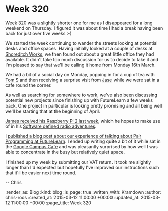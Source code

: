 Week 320
========

Week 320 was a slightly shorter one for me as I disappeared for a long weekend on Thursday. I figured it was about time I had a break having been back for just over five weeks :-)

We started the week continuing to wander the streets looking at potential desks and office spaces. Having initially looked at a couple of desks at [Shoreditch Works][], we then found out about a great little office they had available. It didn't take too much discussion for us to decide to take it and I'm pleased to say that we'll be calling it home from Monday 16th March.

We had a bit of a social day on Monday, popping in for a cup of tea with [Tom S][] and then receiving a surprise visit from [Jase][] while we were sat in a cafe round the corner.

As well as searching for somewhere to work, we've also been discussing potential new projects since finishing up with FutureLearn a few weeks back. One project in particular is looking pretty promising and all being well we'll be starting that at the beginning of April.

[James received his Raspberry Pi 2 last week][pi-2-tweet], which he hopes to make use of in his [Software defined radio adventures][sdr].

I [published a blog post about our experience of talking about Pair Programming at FutureLearn][pair-programming-post]. I ended up writing quite a bit of it while sat in the [Google Campus Cafe][] and was pleasantly surprised by how well I was able to concentrate in the busy but relatively quiet space.

I finished up my week by submitting our VAT return. It took me slightly longer than I'd expected but hopefully I've improved our instructions such that it'll be easier next time round.

-- Chris

[Google Campus Cafe]: https://www.campuslondon.com/
[Jase]: http://jasoncale.com/
[pair-programming-post]: /pair-programming-presentation-at-futurelearn
[pi-2-tweet]: https://twitter.com/floehopper/status/572800825371828224
[sdr]: http://gofreerange.com/week-319#software-defined-radio
[Shoreditch Works]: http://shoreditchworks.com/
[Tom S]: http://codon.com/

:render_as: Blog
:kind: blog
:is_page: true
:written_with: Kramdown
:author: chris-roos
:created_at: 2015-03-12 11:00:00 +00:00
:updated_at: 2015-03-12 11:00:00 +00:00
:page_title: Week 320
